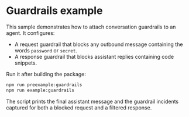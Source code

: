 # Guardrails example

This sample demonstrates how to attach conversation guardrails to an agent. It configures:

- A request guardrail that blocks any outbound message containing the words `password` or `secret`.
- A response guardrail that blocks assistant replies containing code snippets.

Run it after building the package:

```bash
npm run preexample:guardrails
npm run example:guardrails
```

The script prints the final assistant message and the guardrail incidents captured for both a blocked request and a filtered response.
